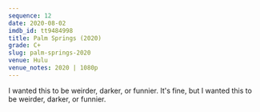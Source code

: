 ```yaml
---
sequence: 12
date: 2020-08-02
imdb_id: tt9484998
title: Palm Springs (2020)
grade: C+
slug: palm-springs-2020
venue: Hulu
venue_notes: 2020 | 1080p
---
```


I wanted this to be weirder, darker, or funnier. It's fine, but I wanted this to be weirder, darker, or funnier.
